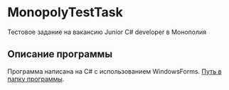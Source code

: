 # MonopolyTestTask
Тестовое задание на вакансию Junior C# developer в Монополия
## Описание программы
Программа написана на C# с использованием WindowsForms.
[Путь в папку программы](MonopolyTestTask/MonopolyWarehouse/).
